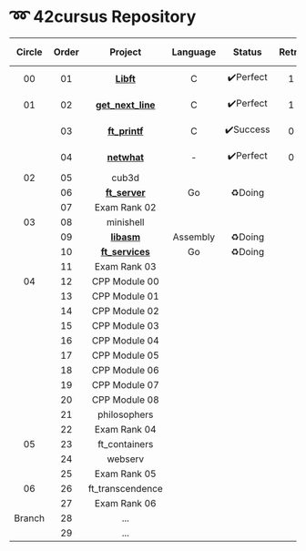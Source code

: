 # ➿ 42cursus Repository

| Circle | Order |                    Project                    | Language |  Status  | Retry |    score    | Passed Date  |
| :----: | :---: | :-------------------------------------------: | :------: | :------: | :---: | :---------: | :----------- |
|   00   |  01   |         **[Libft](./Circle00/Libft)**         |    C     | ✔️Perfect |   1   | **115**/100 | 2020. 04. 18 |
|   01   |  02   | **[get_next_line](./Circle01/get_next_line)** |    C     | ✔️Perfect |   1   | **115**/100 | 2020. 06. 20 |
|        |  03   |     **[ft_printf](./Circle01/ft_printf)**     |    C     | ✔️Success |   0   | **108**/100 | 2020. 09. 13 |
|        |  04   |       **[netwhat](./Circle01/netwhat)**       |    -     | ✔️Perfect |   0   | **100**/100 | 2020. 09. 13 |
|   02   |  05   |                     cub3d                     |          |          |       |             |              |
|        |  06   |    **[ft_server](./Circle02/ft_server/)**     |    Go    |  ♻️Doing  |       |             |              |
|        |  07   |                 Exam Rank 02                  |          |          |       |             |              |
|   03   |  08   |                   minishell                   |          |          |       |             |              |
|        |  09   |        **[libasm](./Circle03/libasm)**        | Assembly |  ♻️Doing  |       |             |              |
|        |  10   |   **[ft_services](./Circle03/ft_services)**   |    Go    |  ♻️Doing  |       |             |              |
|        |  11   |                 Exam Rank 03                  |          |          |       |             |              |
|   04   |  12   |                 CPP Module 00                 |          |          |       |             |              |
|        |  13   |                 CPP Module 01                 |          |          |       |             |              |
|        |  14   |                 CPP Module 02                 |          |          |       |             |              |
|        |  15   |                 CPP Module 03                 |          |          |       |             |              |
|        |  16   |                 CPP Module 04                 |          |          |       |             |              |
|        |  17   |                 CPP Module 05                 |          |          |       |             |              |
|        |  18   |                 CPP Module 06                 |          |          |       |             |              |
|        |  19   |                 CPP Module 07                 |          |          |       |             |              |
|        |  20   |                 CPP Module 08                 |          |          |       |             |              |
|        |  21   |                 philosophers                  |          |          |       |             |              |
|        |  22   |                 Exam Rank 04                  |          |          |       |             |              |
|   05   |  23   |                 ft_containers                 |          |          |       |             |              |
|        |  24   |                    webserv                    |          |          |       |             |              |
|        |  25   |                 Exam Rank 05                  |          |          |       |             |              |
|   06   |  26   |               ft_transcendence                |          |          |       |             |              |
|        |  27   |                 Exam Rank 06                  |          |          |       |             |              |
| Branch |  28   |                      ...                      |          |          |       |             |              |
|        |  29   |                      ...                      |          |          |       |             |              |
